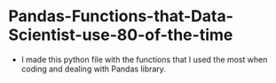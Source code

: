 # Pandas-Functions-that-Data-Scientist-use-80-of-the-time
- I made this python file with the functions that I used the most when coding and dealing with Pandas library.
